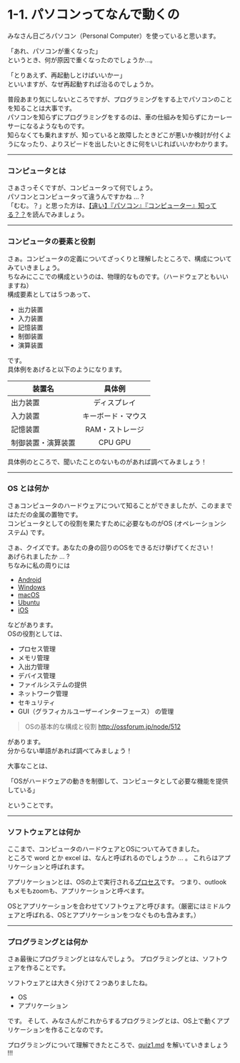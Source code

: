 # 1-1. パソコンってなんで動くの

みなさん日ごろパソコン（Personal Computer）を使っていると思います。

「あれ、パソコンが重くなった」<br>
というとき、何が原因で重くなったのでしょうか...。

「とりあえず、再起動しとけばいいかー」<br>
といいますが、なぜ再起動すれば治るのでしょうか。

普段あまり気にしないところですが、プログラミングをする上でパソコンのことを知ることは大事です。<br>
パソコンを知らずにプログラミングをするのは、車の仕組みを知らずにカーレーサーになるようなものです。<br>
知らなくても乗れますが、知っていると故障したときどこが悪いか検討が付くようになったり、よりスピードを出したいときに何をいじればいいかわかります。

---

### コンピュータとは

さぁさっそくですが、コンピュータって何でしょう。<br>
パソコンとコンピュータって違うんですかね ... ?<br>
「むむ。？」と思った方は、[【違い】『パソコン』『コンピューター』知ってる？？](https://owlet.guide/web-marketing/difference_computer-pc/)を読んでみましょう。

---

### コンピュータの要素と役割
さぁ。コンピュータの定義についてざっくりと理解したところで、構成についてみていきましょう。<br>
ちなみにここでの構成というのは、物理的なものです。（ハードウェアともいいますね）<br>
構成要素としては５つあって、

- 出力装置
- 入力装置
- 記憶装置
- 制御装置
- 演算装置

です。<br>
具体例をあげると以下のようになります。

| 装置名 | 具体例 |
| -- | :--: |
| 出力装置 | ディスプレイ |
| 入力装置 | キーボード・マウス |
| 記憶装置 | RAM・ストレージ |
| 制御装置・演算装置 | CPU GPU |

具体例のところで、聞いたことのないものがあれば調べてみましょう！

---

### OS とは何か

さぁコンピュータのハードウェアについて知ることができましたが、このままではただの金属の置物です。<br>
コンピュータとしての役割を果たすために必要なものがOS (オペレーションシステム) です。

さぁ、クイズです。あなたの身の回りのOSをできるだけ挙げてください！<br>
あげられましたか ... ?<br>
ちなみに私の周りには

- [Android](https://ja.wikipedia.org/wiki/Android_(%E3%82%AA%E3%83%9A%E3%83%AC%E3%83%BC%E3%83%86%E3%82%A3%E3%83%B3%E3%82%B0%E3%82%B7%E3%82%B9%E3%83%86%E3%83%A0)) 
- [Windows](https://ja.wikipedia.org/wiki/Microsoft_Windows)
- [macOS](https://ja.wikipedia.org/wiki/MacOS)
- [Ubuntu](https://ja.wikipedia.org/wiki/Ubuntu)
- [iOS](https://ja.wikipedia.org/wiki/IOS_(%E3%82%A2%E3%83%83%E3%83%97%E3%83%AB))

などがあります。<br>
OSの役割としては、

- プロセス管理
- メモリ管理
- 入出力管理
- デバイス管理
- ファイルシステムの提供
- ネットワーク管理
- セキュリティ
- GUI（グラフィカルユーザーインターフェース） の管理

> OSの基本的な構成と役割 http://ossforum.jp/node/512

があります。<br>
分からない単語があれば調べてみましょう！

大事なことは、

「OSがハードウェアの動きを制御して、コンピュータとして必要な機能を提供している」

ということです。

---

### ソフトウェアとは何か

ここまで、コンピュータのハードウェアとOSについてみてきました。<br>
ところで word とか excel は、なんと呼ばれるのでしょうか ... 。
これらはアプリケーションと呼ばれます。

アプリケーションとは、OSの上で実行される[プロセス](https://wa3.i-3-i.info/word11032.html)です。
つまり、outlook もメモもzoomも、アプリケーションと呼べます。

OSとアプリケーションを合わせてソフトウェアと呼びます。（厳密にはミドルウェアと呼ばれる、OSとアプリケーションをつなぐものも含みます。）

---

### プログラミングとは何か

さぁ最後にプログラミングとはなんでしょう。
プログラミングとは、ソフトウェアを作ることです。

ソフトウェアとは大きく分けて２つありましたね。

- OS
- アプリケーション

です。
そして、みなさんがこれからするプログラミングとは、OS上で動くアプリケーションを作ることなのです。

プログラミングについて理解できたところで、[quiz1.md](quiz1.md) を解いていきましょう !!!



